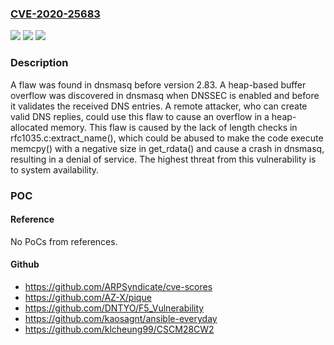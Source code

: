 ### [CVE-2020-25683](https://cve.mitre.org/cgi-bin/cvename.cgi?name=CVE-2020-25683)
![](https://img.shields.io/static/v1?label=Product&message=dnsmasq&color=blue)
![](https://img.shields.io/static/v1?label=Version&message=dnsmasq%202.83%20&color=brightgreen)
![](https://img.shields.io/static/v1?label=Vulnerability&message=CWE-122&color=brightgreen)

### Description

A flaw was found in dnsmasq before version 2.83. A heap-based buffer overflow was discovered in dnsmasq when DNSSEC is enabled and before it validates the received DNS entries. A remote attacker, who can create valid DNS replies, could use this flaw to cause an overflow in a heap-allocated memory. This flaw is caused by the lack of length checks in rfc1035.c:extract_name(), which could be abused to make the code execute memcpy() with a negative size in get_rdata() and cause a crash in dnsmasq, resulting in a denial of service. The highest threat from this vulnerability is to system availability.

### POC

#### Reference
No PoCs from references.

#### Github
- https://github.com/ARPSyndicate/cve-scores
- https://github.com/AZ-X/pique
- https://github.com/DNTYO/F5_Vulnerability
- https://github.com/kaosagnt/ansible-everyday
- https://github.com/klcheung99/CSCM28CW2

